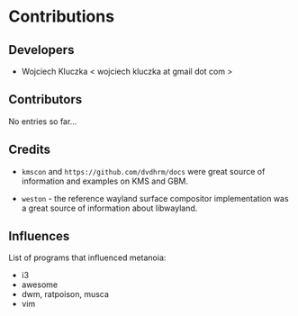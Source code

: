 Contributions
=============

Developers
----------

 * Wojciech Kluczka < wojciech kluczka at gmail dot com >

Contributors
------------

No entries so far...

Credits
-------

 * `kmscon` and `https://github.com/dvdhrm/docs` were great source of
   information and examples on KMS and GBM.

 * `weston` - the reference wayland surface compositor implementation was a
   great source of information about libwayland.

Influences
----------

List of programs that influenced metanoia:

 * i3
 * awesome
 * dwm, ratpoison, musca
 * vim

